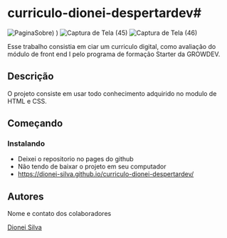 # curriculo-dionei-despertardev#

![PaginaSobre)](https://cdn.discordapp.com/attachments/882024710177701902/1272683710512234496/image.png?ex=66bbde91&is=66ba8d11&hm=c63424897d6090340b7ad4462f0a9b00178196c186c564c1d824a25a8966de1d&)
)
![Captura de Tela (45)](https://github.com/dionei-silva/curriculo-dionei-despertardev/assets/109190260/058ec353-9288-4dc9-80e2-e77d23497039)
![Captura de Tela (46)](https://github.com/dionei-silva/curriculo-dionei-despertardev/assets/109190260/199d7990-3633-4fc8-ac9e-8964b8be6cdc)


Esse trabalho consistia em ciar um curriculo digital, como avaliação do módulo de front end I pelo programa de formação Starter da GROWDEV.

## Descrição

O projeto consiste em usar todo conhecimento adquirido no modulo de HTML e CSS.

## Começando

### Instalando

* Deixei o repositorio no pages do github
* Não tendo de baixar o projeto em seu computador
* https://dionei-silva.github.io/curriculo-dionei-despertardev/


## Autores

Nome e contato dos colaboradores

[Dionei Silva](https://www.linkedin.com/in/dionei-silva-658858243/)

